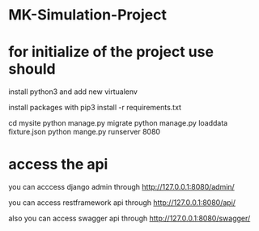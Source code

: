 # MK-Simulation-Project

# for initialize of the project use should 

install python3 and add new virtualenv

install packages with pip3 install -r requirements.txt

cd mysite
python manage.py migrate
python manage.py loaddata fixture.json
python mange.py runserver 8080

# access the api
you can acccess django admin through http://127.0.0.1:8080/admin/

you can access restframework api through http://127.0.0.1:8080/api/

also you can access swagger api through http://127.0.0.1:8080/swagger/